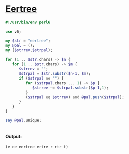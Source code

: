 [1]: https://rosettacode.org/wiki/Eertree

# [Eertree][1]

```raku
#!/usr/bin/env perl6
 
use v6;
 
my $str = "eertree";
my @pal = ();
my ($strrev,$strpal);
 
for (1 .. $str.chars) -> $n {
   for (1 .. $str.chars) -> $m {
      $strrev = "";
      $strpal = $str.substr($n-1, $m);
      if ($strpal ne "") {
         for ($strpal.chars ... 1) -> $p {
            $strrev ~= $strpal.substr($p-1,1);
         }
         ($strpal eq $strrev) and @pal.push($strpal);
      }
   }
}
 
say @pal.unique;
 
```

#### Output:
```
(e ee eertree ertre r rtr t)
```